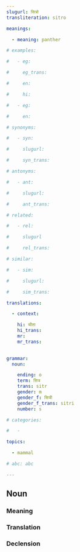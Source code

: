 ```yaml
---
slugurl: सित्रो
transliteration: sitro

meanings:

  - meaning: panther

# examples:

#   - eg:

#     eg_trans: 

#     en:

#     hi:

#   - eg:

#     en:

# synonyms:

#   - syn:

#     slugurl:

#     syn_trans: 

# antonyms:

#   - ant:

#     slugurl:

#     ant_trans: 

# related:

#   - rel:

#     slugurl

#     rel_trans: 

# similar:

#   - sim: 

#     slugurl:

#     sim_trans:

translations:

  - context:

    hi: चीता
    hi_trans:
    mr:
    mr_trans:
    

grammar:
  noun:

    ending: o
    term: सित्र
    trans: sitr
    gender: m
    gender_f: सित्री
    gender_f_trans: sitri
    number: s

# categories:

#   -

topics:

  - mammal

# abc: abc   

---
```


## Noun

<!-- <fos :grammar="grammar" ></fos> -->

### Meaning

<meaning :meanings="meanings" ></meaning>

<!-- ### Examples
<eg :eg="examples" ></eg> -->

<!-- ### Synonyms
<syn :syn="synonyms" ></syn> -->

<!-- ### Antonyms
<ant :ant="antonyms" ></ant> -->

### Translation

<translation :translation="translations" ></translation>

### Declension

<noun-decl :grammar="grammar" ></noun-decl>

<!-- ### Related
<related :related="related" ></related> -->

<!-- ### Similar
<similar :similar="similar" ></similar> -->
